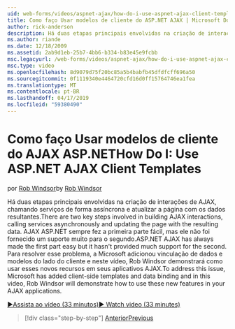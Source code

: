 ```yaml
---
uid: web-forms/videos/aspnet-ajax/how-do-i-use-aspnet-ajax-client-templates
title: Como faço Usar modelos de cliente do ASP.NET AJAX | Microsoft Docs
author: rick-anderson
description: Há duas etapas principais envolvidas na criação de interações de AJAX, chamando serviços de forma assíncrona e atualizar a página com os dados resultantes. H do AJAX ASP.NET...
ms.author: riande
ms.date: 12/18/2009
ms.assetid: 2ab9d1eb-25b7-4bb6-b334-b83e45e9fcbb
msc.legacyurl: /web-forms/videos/aspnet-ajax/how-do-i-use-aspnet-ajax-client-templates
msc.type: video
ms.openlocfilehash: 8d9079d75f20bc85a5b4babfb45dfdfcff696a50
ms.sourcegitcommit: 0f1119340e4464720cfd16d0ff15764746ea1fea
ms.translationtype: MT
ms.contentlocale: pt-BR
ms.lasthandoff: 04/17/2019
ms.locfileid: "59380490"
---
```

# <a name="how-do-i-use-aspnet-ajax-client-templates"></a><span data-ttu-id="32c38-104">Como faço Usar modelos de cliente do AJAX ASP.NET</span><span class="sxs-lookup"><span data-stu-id="32c38-104">How Do I: Use ASP.NET AJAX Client Templates</span></span>

<span data-ttu-id="32c38-105">por [Rob Windsor](https://twitter.com/robwindsor)</span><span class="sxs-lookup"><span data-stu-id="32c38-105">by [Rob Windsor](https://twitter.com/robwindsor)</span></span>

<span data-ttu-id="32c38-106">Há duas etapas principais envolvidas na criação de interações de AJAX, chamando serviços de forma assíncrona e atualizar a página com os dados resultantes.</span><span class="sxs-lookup"><span data-stu-id="32c38-106">There are two key steps involved in building AJAX interactions, calling services asynchronously and updating the page with the resulting data.</span></span> <span data-ttu-id="32c38-107">AJAX ASP.NET sempre fez a primeira parte fácil, mas ele não foi fornecido um suporte muito para o segundo.</span><span class="sxs-lookup"><span data-stu-id="32c38-107">ASP.NET AJAX has always made the first part easy but it hasn't provided much support for the second.</span></span> <span data-ttu-id="32c38-108">Para resolver esse problema, a Microsoft adicionou vinculação de dados e modelos do lado do cliente e neste vídeo, Rob Windsor demonstrará como usar esses novos recursos em seus aplicativos AJAX.</span><span class="sxs-lookup"><span data-stu-id="32c38-108">To address this issue, Microsoft has added client-side templates and data binding and in this video, Rob Windsor will demonstrate how to use these new features in your AJAX applications.</span></span>

[<span data-ttu-id="32c38-109">&#9654;Assista ao vídeo (33 minutos)</span><span class="sxs-lookup"><span data-stu-id="32c38-109">&#9654; Watch video (33 minutes)</span></span>](https://channel9.msdn.com/Blogs/ASP-NET-Site-Videos/how-do-i-use-aspnet-ajax-client-templates)

> [!div class="step-by-step"]
> [<span data-ttu-id="32c38-110">Anterior</span><span class="sxs-lookup"><span data-stu-id="32c38-110">Previous</span></span>](how-do-i-customize-error-handling-for-the-aspnet-ajax-updatepanel.md)
